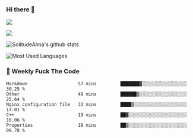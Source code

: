 ### Hi there 👋

<img src="https://apibug.cn/api/ipqm/?wd=欢迎来到SolitudeAlma的blog&apiKey=bbde50c3889b61ef936d4e336dd22ed0">

<p>
  <a href="https://count.getloli.com/"><img src="https://count.getloli.com/get/@:solitudealma"></a>
</p>

![SolitudeAlma's github stats](https://github-readme-stats.vercel.app/api?username=solitudealma&show_icons=true&theme=radical)

![Most Used Languages](https://github-readme-stats.vercel.app/api/top-langs/?username=solitudealma&layout=compact&hide_border=true&theme=dark)
<!-- ![visitors](https://visitor-badge.glitch.me/badge?page_id=solitudealma.solitudealma.id) -->


### :dart: Weekly Fuck The Code

<!--START_SECTION:waka-->
```text
Markdown                   57 mins         ███████▓░░░░░░░░░░░░░░░░░   30.25 % 
Other                      48 mins         ██████▒░░░░░░░░░░░░░░░░░░   25.64 % 
Nginx configuration file   32 mins         ████▒░░░░░░░░░░░░░░░░░░░░   17.01 % 
C++                        19 mins         ██▓░░░░░░░░░░░░░░░░░░░░░░   10.06 % 
Properties                 18 mins         ██▒░░░░░░░░░░░░░░░░░░░░░░   09.78 % 
```
<!--END_SECTION:waka-->
